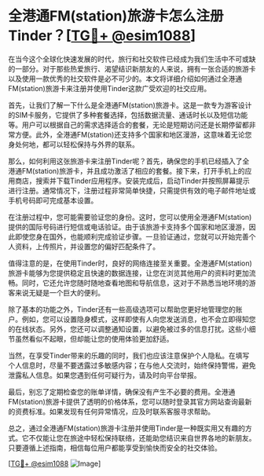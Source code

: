 # 全港通FM(station)旅游卡怎么注册Tinder？[[TG💪+ @esim1088](https://t.me/s/esim1088)]

在当今这个全球化快速发展的时代，旅行和社交软件已经成为我们生活中不可或缺的一部分。对于那些热爱旅行、渴望结识新朋友的人来说，拥有一张合适的旅游卡以及使用一款优秀的社交软件是必不可少的。本文将详细介绍如何通过全港通FM(station)旅游卡来注册并使用Tinder这款广受欢迎的社交应用。

首先，让我们了解一下什么是全港通FM(station)旅游卡。这是一款专为游客设计的SIM卡服务，它提供了多种套餐选择，包括数据流量、通话时长以及短信功能等。用户可以根据自己的需求选择适合的套餐，无论是短期访问还是长期停留都非常方便。此外，全港通FM(station)还支持多个国家和地区漫游，这意味着无论您身处何地，都可以轻松保持与外界的联系。

那么，如何利用这张旅游卡来注册Tinder呢？首先，确保您的手机已经插入了全港通FM(station)旅游卡，并且成功激活了相应的套餐。接下来，打开手机上的应用商店，搜索并下载Tinder应用程序。安装完成后，启动Tinder并按照屏幕提示进行注册。通常情况下，注册过程非常简单快捷，只需提供有效的电子邮件地址或手机号码即可完成基本设置。

在注册过程中，您可能需要验证您的身份。这时，您可以使用全港通FM(station)提供的国际号码进行短信或电话验证。由于该旅游卡支持多个国家和地区漫游，因此即使您身在国外，也能顺利完成验证步骤。一旦验证通过，您就可以开始完善个人资料，上传照片，并设置您的偏好匹配条件了。

值得注意的是，在使用Tinder时，良好的网络连接至关重要。全港通FM(station)旅游卡能够为您提供稳定且快速的数据连接，让您在浏览其他用户的资料时更加流畅。同时，它还允许您随时随地查看地图和导航信息，这对于不熟悉当地环境的游客来说无疑是一个巨大的便利。

除了基本的功能之外，Tinder还有一些高级选项可以帮助您更好地管理您的账户。例如，您可以设置隐身模式，这样即使有人向您发送消息，也不会立即得知您的在线状态。另外，您还可以调整通知设置，以避免被过多的信息打扰。这些小细节虽然看似不起眼，但却能让您的使用体验更加舒适。

当然，在享受Tinder带来的乐趣的同时，我们也应该注意保护个人隐私。在填写个人信息时，尽量不要透露过多敏感内容；在与他人交流时，始终保持警惕，避免泄露私人信息。如果您遇到任何可疑行为，请及时向平台举报。

最后，别忘了定期检查您的账单详情，确保没有产生不必要的费用。全港通FM(station)旅游卡提供了透明的价格体系，您可以随时登录其官方网站查询最新的资费标准。如果发现有任何异常情况，应及时联系客服寻求帮助。

总之，通过全港通FM(station)旅游卡注册并使用Tinder是一种既实用又有趣的方式。它不仅能让您在旅途中轻松保持联络，还能助您结识来自世界各地的新朋友。只要遵循上述指南，相信每位用户都能享受到愉快而安全的社交体验。

[[TG💪+ @esim1088](https://t.me/s/esim1088) ![Image](https://i.postimg.cc/4NQfJmqS/Snipaste-2025-05-13-00-14-12.png)]